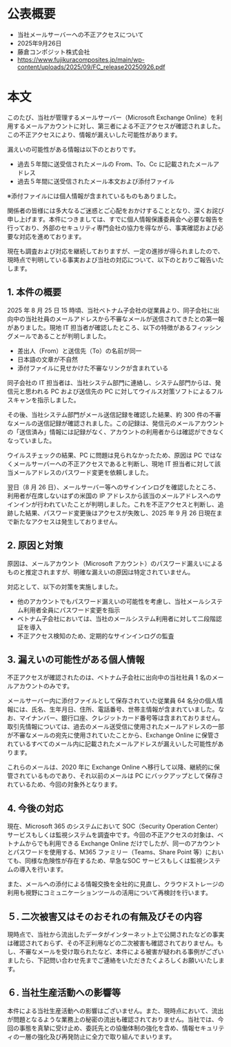 # 公表概要
- 当社メールサーバーへの不正アクセスについて
- 2025年9月26日
- 藤倉コンポジット株式会社
- https://www.fujikuracomposites.jp/main/wp-content/uploads/2025/09/FC_release20250926.pdf

# 本文
このたび、当社が管理するメールサーバー（Microsoft Exchange Online）を利用するメールアカウントに対し、第三者による不正アクセスが確認されました。この不正アクセスにより、情報が漏えいした可能性があります。

漏えいの可能性がある情報は以下のとおりです。
- 過去５年間に送受信されたメールの From、To、Cc に記載されたメールアドレス
- 過去５年間に送受信されたメール本文および添付ファイル

※添付ファイルには個人情報が含まれているものもありました。

関係者の皆様には多大なるご迷惑とご心配をおかけすることとなり、深くお詫び申し上げます。本件につきましては、すでに個人情報保護委員会へ必要な報告を行っており、外部のセキュリティ専門会社の協力を得ながら、事実確認および必要な対応を進めております。

現在も調査および対応を継続しておりますが、一定の進捗が得られましたので、現時点で判明している事実および当社の対応について、以下のとおりご報告いたします。

## 1. 本件の概要
2025 年 8 月 25 日 15 時頃、当社ベトナム子会社の従業員より、同子会社に出向中の当社社員のメールアドレスから不審なメールが送信されてきたとの第一報がありました。現地 IT 担当者が確認したところ、以下の特徴があるフィッシングメールであることが判明しました。
- 差出人（From）と送信先（To）の名前が同一
- 日本語の文章が不自然
- 添付ファイルに見せかけた不審なリンクが含まれている

同子会社の IT 担当者は、当社システム部門に連絡し、システム部門からは、発信元と思われる PC および送信先の PC に対してウイルス対策ソフトによるフルスキャンを指示しました。

その後、当社システム部門がメール送信記録を確認した結果、約 300 件の不審なメールの送信記録が確認されました。この記録は、発信元のメールアカウントの「送信済み」情報には記録がなく、アカウントの利用者からは確認ができなくなっていました。

ウイルスチェックの結果、PC に問題は見られなかったため、原因は PC ではなくメールサーバーへの不正アクセスであると判断し、現地 IT 担当者に対して該当メールアドレスのパスワード変更を依頼しました。

翌日（8 月 26 日）、メールサーバー等へのサインインログを確認したところ、利用者が在席しないはずの米国の IP アドレスから該当のメールアドレスへのサインインが行われていたことが判明しました。これを不正アクセスと判断し、追跡した結果、パスワード変更後はアクセスが失敗し、2025 年 9 月 26 日現在まで新たなアクセスは発生しておりません。

## 2. 原因と対策
原因は、メールアカウント（Microsoft アカウント）のパスワード漏えいによるものと推定されますが、明確な漏えいの原因は特定されていません。

対応として、以下の対策を実施しました。
- 他のアカウントでもパスワード漏えいの可能性を考慮し、当社メールシステム利用者全員にパスワード変更を指示
- ベトナム子会社においては、当社のメールシステム利用者に対して二段階認証を導入
- 不正アクセス検知のため、定期的なサインインログの監査

## 3. 漏えいの可能性がある個人情報
不正アクセスが確認されたのは、ベトナム子会社に出向中の当社社員 1 名のメールアカウントのみです。

メールサーバー内に添付ファイルとして保存されていた従業員 64 名分の個人情報には、氏名、生年月日、住所、電話番号、世帯主情報が含まれていました。なお、マイナンバー、銀行口座、クレジットカード番号等は含まれておりません。取引先情報については、過去のメール送受信に使用されたメールアドレスの一部が不審なメールの宛先に使用されていたことから、Exchange Online に保管されているすべてのメール内に記載されたメールアドレスが漏えいした可能性があります。

これらのメールは、2020 年に Exchange Online へ移行して以降、継続的に保管されているものであり、それ以前のメールは PC にバックアップとして保存されているため、今回の対象外となります。

## 4. 今後の対応
現在、Microsoft 365 のシステムにおいて SOC（Security Operation Center）サービスもしくは監視システムを調査中です。今回の不正アクセスの対象は、ベトナムからでも利用できる Exchange Online だけでしたが、同一のアカウントとパスワードを使用する、M365 ファミリー（Teams、Share Point 等）においても、同様な危険性が存在するため、早急なSOC サービスもしくは監視システムの導入を行います。

また、メールへの添付による情報交換を全社的に見直し、クラウドストレージの利用も視野にコミュニケーションツールの活用について再検討を行います。

## ５. 二次被害又はそのおそれの有無及びその内容
現時点で、当社から流出したデータがインターネット上で公開されたなどの事実は確認されておらず、その不正利用などの二次被害も確認されておりません。もし、不審なメールを受け取られたなど、本件による被害が疑われる事例がございましたら、下記問い合わせ先までご連絡をいただきたくよろしくお願いいたします。

## ６. 当社生産活動への影響等
本件による当社生産活動への影響はございません。また、現時点において、流出が問題となるような業務上の秘密の流出も確認されておりません。当社では、今回の事態を真摯に受け止め、委託先との協働体制の強化を含め、情報セキュリティの一層の強化及び再発防止に全力で取り組んでまいります。
